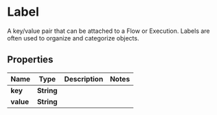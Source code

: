 

# Label

A key/value pair that can be attached to a Flow or Execution. Labels are often used to organize and categorize objects.

## Properties

| Name | Type | Description | Notes |
|------------ | ------------- | ------------- | -------------|
|**key** | **String** |  |  |
|**value** | **String** |  |  |



